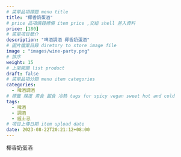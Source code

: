 ```yaml
---
# 菜單品項標題 menu title 
title: "椰香奶蛋酒"
# price 品項價錢標價 item price ,交給 shell 差入資料
price: [180] 
# 菜單項目簡介 
description: "啤酒調酒 椰香奶蛋酒"
# 圖片檔案目錄 diretory to store image file
image : "images/wine-party.png"
# 排序
weight: 15 
# 上架開關 list product 
draft: false
# 菜單品項分類 menu item categories 
categories:
  - 啤酒調酒 
# 標籤 辣度 素食 甜食 冷熱 tags for spicy vegan sweet hot and cold 
tags:
  - 啤酒
  - 調酒 
  - 威士忌
# 項目上傳日期 item upload date 
date: 2023-08-22T20:21:12+08:00
---
```


 椰香奶蛋酒
